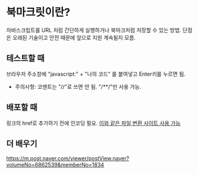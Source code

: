 # 북마크릿이란?

자바스크립트를 URL 처럼 간단하게 실행하거나 북마크처럼 저장할 수 있는 방법. 단점은 오래된 기술이고 안전 때문에 앞으로 지원 계속될지 모름.

## 테스트할 때

브라우저 주소창에 "javascript:" + "나의 코드" 를 붙여넣고 Enter키를 누르면 됨.
- 주의사항: 코멘트는 "//"로 쓰면 안 됨. "/**/"만 사용 가능.

## 배포할 때

링크의 href로 추가하기 전에 인코딩 필요. [이와 같은 파일 변환 사이트 사용 가능](https://www.urlencoder.org/)

## 더 배우기

https://m.post.naver.com/viewer/postView.naver?volumeNo=6862539&memberNo=1834

